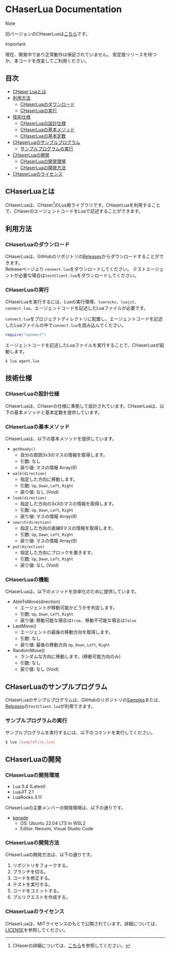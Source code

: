 # CHaserLua Documentation

> [!NOTE]
> 旧バージョンのCHaserLuaは[こちら](https://github.com/kqnade/CHaserLua-archive)です。

> [!IMPORTANT]
> 現在、開発中であり正常動作は保証されていません。
> 安定版リリースを待つか、本コードを改変してご利用ください。

## 目次

- [CHaser Luaとは](#chaser-luaとは)
- [利用方法](#利用方法)
  - [CHaserLuaのダウンロード](#chaserluaのダウンロード)
  - [CHaserLuaの実行](#chaserluaの実行)
- [技術仕様](#技術仕様)
  - [CHaserLuaの設計仕様](#chaserluaの基本仕様)
  - [CHaserLuaの基本メソッド](#chaserluaの基本メソッド)
  - [CHaserLuaの基本定数](#chaserluaの基本定数)
- [CHaserLuaのサンプルプログラム](#chaserluaのサンプルプログラム)
  - [サンプルプログラムの実行](#サンプルプログラムの実行)
- [CHaserLuaの開発](#chaserluaの開発)
  - [CHaserLuaの開発環境](#chaserluaの開発環境)
  - [CHaserLuaの開発方法](#chaserluaの開発方法)
- [CHaserLuaのライセンス](#chaserluaのライセンス)

## CHaserLuaとは

CHaserLuaは、CHaser[^1]のLua用ライブラリです。CHaserLuaを利用することで、CHaserのエージェントコードをLuaで記述することができます。

[^1]: CHaserの詳細については、[こちら](http://www.zenjouken.com/?action=common_download_main&upload_id=489)を参照してください。

## 利用方法

### CHaserLuaのダウンロード

CHaserLuaは、GitHubのリポジトリの[Releases](https://github.com/kqnade/CHaserLua/releases)からダウンロードすることができます。  
Releaseページより `connect.lua`をダウンロードしてください。
テストエージェントが必要な場合は`testClient.lua`をダウンロードしてください。

### CHaserLuaの実行

CHaserLuaを実行するには、Luaの実行環境、`luarocks`、`luajit`、`connect.lua`、エージェントコードを記述したLuaファイルが必要です。

`connect.lua`をプロジェクトディレクトリに配置し、エージェントコードを記述したLuaファイルの中で`connect.lua`を読み込んでください。

```lua
require("connect")
```

エージェントコードを記述したLuaファイルを実行することで、CHaserLuaが起動します。

```bash
$ lua agent.lua
```

## 技術仕様

### CHaserLuaの設計仕様

CHaserLuaは、CHaserの仕様に準拠して設計されています。CHaserLuaは、以下の基本メソッドと基本定数を提供しています。

### CHaserLuaの基本メソッド

CHaserLuaは、以下の基本メソッドを提供しています。

- `getReady()`
  - 自分の周囲3x3のマスの情報を取得します。
  - 引数: なし
  - 戻り値: マスの情報 Array(9)
- `walk(direction)`
  - 指定した方向に移動します。
  - 引数: `Up`, `Down`, `Left`, `Right`
  - 戻り値: なし (Void)
- `look(direction)`
  - 指定した方向の3x3のマスの情報を取得します。
  - 引数: `Up`, `Down`, `Left`, `Right`
  - 戻り値: マスの情報 Array(9)
- `search(direction)`
  - 指定した方向の直線9マスの情報を取得します。
  - 引数: `Up`, `Down`, `Left`, `Right`
  - 戻り値: マスの情報 Array(9)
- `put(direction)`
  - 指定した方向にブロックを置きます。
  - 引数: `Up`, `Down`, `Left`, `Right`
  - 戻り値: なし (Void)

### CHaserLuaの機能

CHaserLuaは、以下のメソッドを効率化のために提供しています。

- AbleToMove(direction)
  - エージェントが移動可能かどうかを判定します。
  - 引数: `Up`, `Down`, `Left`, `Right`
  - 戻り値: 移動可能な場合は`true`、移動不可能な場合は`false`
- LastMove()
  - エージェントの最後の移動方向を取得します。
  - 引数: なし
  - 戻り値: 最後の移動方向 `Up`, `Down`, `Left`, `Right`
- RandomMove()
  - ランダムな方向に移動します。(移動可能方向のみ)
  - 引数: なし
  - 戻り値: なし (Void)

## CHaserLuaのサンプルプログラム

CHaserLuaのサンプルプログラムは、GitHubのリポジトリの[Samples](https://github.com/kqnade/CHaserLua/blob/dev/samples)または、[Releases](https://github.com/kqnade/CHaserLua/releases)の`testClient.lua`が利用できます。

### サンプルプログラムの実行

サンプルプログラムを実行するには、以下のコマンドを実行してください。

```bash
$ lua [sampleFile.lua]
```

## CHaserLuaの開発

### CHaserLuaの開発環境

- Lua 5.4 (Latest)
- LuaJIT 2.1
- LuaRocks 3.11

CHaserLuaの主要メンバーの開発環境は、以下の通りです。

- [kqnade](https://github.com/kqnade)
  - OS: Ubuntu 22.04 LTS in WSL2
  - Editor: Neovim, Visual Studio Code

### CHaserLuaの開発方法

CHaserLuaの開発方法は、以下の通りです。

1. リポジトリをフォークする。
2. ブランチを切る。
3. コードを修正する。
4. テストを実行する。
5. コードをコミットする。
6. プルリクエストを作成する。

### CHaserLuaのライセンス

CHaserLuaは、MITライセンスのもとで公開されています。詳細については、[LICENSE](https://github.com/kqnade/CHaserLua/blob/dev/LICENSE)を参照してください。
